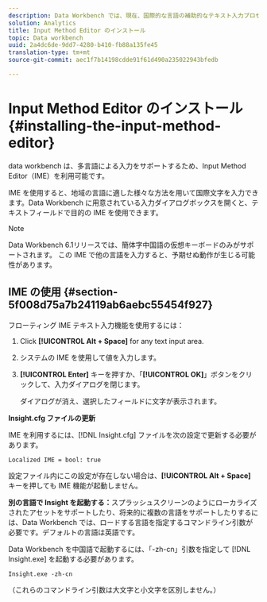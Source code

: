 ```yaml
---
description: Data Workbench では、現在、国際的な言語の補助的なテキスト入力プロセスとして Input Method Editor（IME）をサポートしています。
solution: Analytics
title: Input Method Editor のインストール
topic: Data workbench
uuid: 2a4dc6de-9dd7-4280-b410-fb88a135fe45
translation-type: tm+mt
source-git-commit: aec1f7b14198cdde91f61d490a235022943bfedb

---
```



# Input Method Editor のインストール{#installing-the-input-method-editor}

data workbench は、多言語による入力をサポートするため、Input Method Editor（IME）を利用可能です。

IME を使用すると、地域の言語に適した様々な方法を用いて国際文字を入力できます。Data Workbench に用意されている入力ダイアログボックスを開くと、テキストフィールドで目的の IME を使用できます。

>[!NOTE]
>
>Data Workbench 6.1リリースでは、簡体字中国語の仮想キーボードのみがサポートされます。 この IME で他の言語を入力すると、予期せぬ動作が生じる可能性があります。

## IME の使用 {#section-5f008d75a7b24119ab6aebc55454f927}

フローティング IME テキスト入力機能を使用するには：

1. Click **[!UICONTROL Alt + Space]** for any text input area.
1. システムの IME を使用して値を入力します。
1. **[!UICONTROL Enter]** キーを押すか、「**[!UICONTROL OK]**」ボタンをクリックして、入力ダイアログを閉じます。

   ダイアログが消え、選択したフィールドに文字が表示されます。

**Insight.cfg ファイルの更新**

IME を利用するには、[!DNL Insight.cfg] ファイルを次の設定で更新する必要があります。

```
Localized IME = bool: true
```

設定ファイル内にこの設定が存在しない場合は、**[!UICONTROL Alt + Space]** キーを押しても IME 機能が起動しません。

**別の言語で Insight を起動する：**&#x200B;スプラッシュスクリーンのようにローカライズされたアセットをサポートしたり、将来的に複数の言語をサポートしたりするには、Data Workbench では、ロードする言語を指定するコマンドライン引数が必要です。デフォルトの言語は英語です。

Data Workbench を中国語で起動するには、「-zh-cn」引数を指定して [!DNL Insight.exe] を起動する必要があります。

```
Insight.exe -zh-cn
```

（これらのコマンドライン引数は大文字と小文字を区別しません。）
